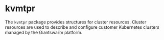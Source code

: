 # kvmtpr
The `kvmtpr` package provides structures for cluster resources. Cluster
resources are used to describe and configure customer Kubernetes clusters
managed by the Giantswarm platform.
